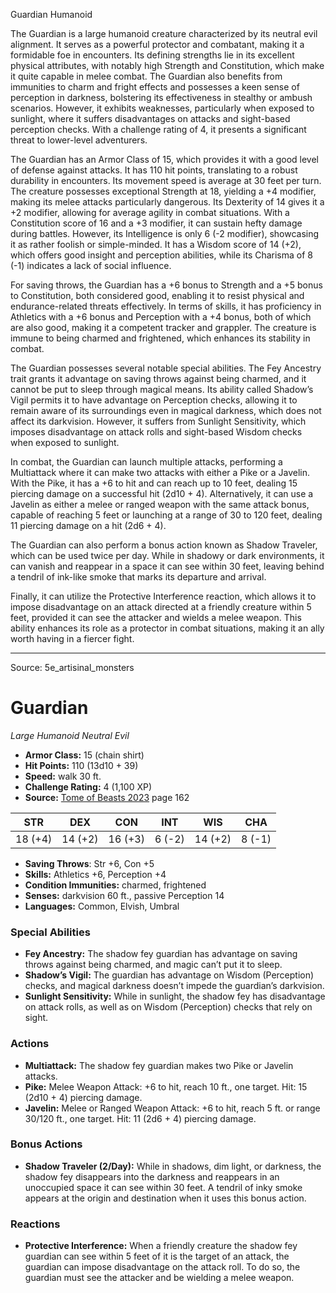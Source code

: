 <MonsterName/>Guardian</MonsterName>
<CreatureType/>Humanoid</CreatureType>

<summary>The Guardian is a large humanoid creature characterized by its neutral evil alignment. It serves as a powerful protector and combatant, making it a formidable foe in encounters. Its defining strengths lie in its excellent physical attributes, with notably high Strength and Constitution, which make it quite capable in melee combat. The Guardian also benefits from immunities to charm and fright effects and possesses a keen sense of perception in darkness, bolstering its effectiveness in stealthy or ambush scenarios. However, it exhibits weaknesses, particularly when exposed to sunlight, where it suffers disadvantages on attacks and sight-based perception checks. With a challenge rating of 4, it presents a significant threat to lower-level adventurers.</summary>

<detail>

The Guardian has an Armor Class of 15, which provides it with a good level of defense against attacks. It has 110 hit points, translating to a robust durability in encounters. Its movement speed is average at 30 feet per turn. The creature possesses exceptional Strength at 18, yielding a +4 modifier, making its melee attacks particularly dangerous. Its Dexterity of 14 gives it a +2 modifier, allowing for average agility in combat situations. With a Constitution score of 16 and a +3 modifier, it can sustain hefty damage during battles. However, its Intelligence is only 6 (-2 modifier), showcasing it as rather foolish or simple-minded. It has a Wisdom score of 14 (+2), which offers good insight and perception abilities, while its Charisma of 8 (-1) indicates a lack of social influence.

For saving throws, the Guardian has a +6 bonus to Strength and a +5 bonus to Constitution, both considered good, enabling it to resist physical and endurance-related threats effectively. In terms of skills, it has proficiency in Athletics with a +6 bonus and Perception with a +4 bonus, both of which are also good, making it a competent tracker and grappler. The creature is immune to being charmed and frightened, which enhances its stability in combat.

The Guardian possesses several notable special abilities. The Fey Ancestry trait grants it advantage on saving throws against being charmed, and it cannot be put to sleep through magical means. Its ability called Shadow’s Vigil permits it to have advantage on Perception checks, allowing it to remain aware of its surroundings even in magical darkness, which does not affect its darkvision. However, it suffers from Sunlight Sensitivity, which imposes disadvantage on attack rolls and sight-based Wisdom checks when exposed to sunlight. 

In combat, the Guardian can launch multiple attacks, performing a Multiattack where it can make two attacks with either a Pike or a Javelin. With the Pike, it has a +6 to hit and can reach up to 10 feet, dealing 15 piercing damage on a successful hit (2d10 + 4). Alternatively, it can use a Javelin as either a melee or ranged weapon with the same attack bonus, capable of reaching 5 feet or launching at a range of 30 to 120 feet, dealing 11 piercing damage on a hit (2d6 + 4).

The Guardian can also perform a bonus action known as Shadow Traveler, which can be used twice per day. While in shadowy or dark environments, it can vanish and reappear in a space it can see within 30 feet, leaving behind a tendril of ink-like smoke that marks its departure and arrival.

Finally, it can utilize the Protective Interference reaction, which allows it to impose disadvantage on an attack directed at a friendly creature within 5 feet, provided it can see the attacker and wields a melee weapon. This ability enhances its role as a protector in combat situations, making it an ally worth having in a fiercer fight.</detail>



---

Source: 5e_artisinal_monsters

# Guardian

*Large* *Humanoid* *Neutral Evil*

- **Armor Class:** 15 (chain shirt)
- **Hit Points:** 110 (13d10 + 39)
- **Speed:** walk 30 ft.
- **Challenge Rating:** 4 (1,100 XP)
- **Source:** [Tome of Beasts 2023](https://koboldpress.com/kpstore/product/tome-of-beasts-1-2023-edition/) page 162

| STR | DEX | CON | INT | WIS | CHA |
| --- | --- | --- | --- | --- | --- |
| 18 (+4) | 14 (+2) | 16 (+3) | 6 (-2) | 14 (+2) | 8 (-1) |

- **Saving Throws**: Str +6, Con +5
- **Skills:** Athletics +6, Perception +4
- **Condition Immunities:** charmed, frightened
- **Senses:** darkvision 60 ft., passive Perception 14
- **Languages:** Common, Elvish, Umbral

### Special Abilities

- **Fey Ancestry:** The shadow fey guardian has advantage on saving throws against being charmed, and magic can’t put it to sleep.
- **Shadow’s Vigil:** The guardian has advantage on Wisdom (Perception) checks, and magical darkness doesn’t impede the guardian’s darkvision.
- **Sunlight Sensitivity:** While in sunlight, the shadow fey has disadvantage on attack rolls, as well as on Wisdom (Perception) checks that rely on sight.

### Actions

- **Multiattack:** The shadow fey guardian makes two Pike or Javelin attacks.
- **Pike:** Melee Weapon Attack: +6 to hit, reach 10 ft., one target. Hit: 15 (2d10 + 4) piercing damage.
- **Javelin:** Melee or Ranged Weapon Attack: +6 to hit, reach 5 ft. or range 30/120 ft., one target. Hit: 11 (2d6 + 4) piercing damage.

### Bonus Actions

- **Shadow Traveler (2/Day):** While in shadows, dim light, or darkness, the shadow fey disappears into the darkness and reappears in an unoccupied space it can see within 30 feet. A tendril of inky smoke appears at the origin and destination when it uses this bonus action.

### Reactions

- **Protective Interference:** When a friendly creature the shadow fey guardian can see within 5 feet of it is the target of an attack, the guardian can impose disadvantage on the attack roll. To do so, the guardian must see the attacker and be wielding a melee weapon.


